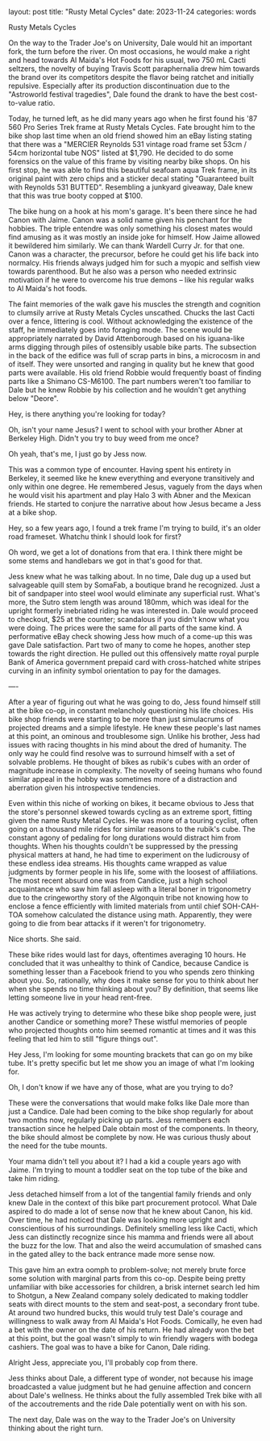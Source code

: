 layout: post
title: "Rusty Metal Cycles"
date: 2023-11-24
categories: words

Rusty Metals Cycles

On the way to the Trader Joe's on University, Dale would hit an important fork, the turn before the river. On most occasions, he would make a right and head towards Al Maida's Hot Foods for his usual, two 750 mL Cacti seltzers, the novelty of buying Travis Scott paraphernalia drew him towards the brand over its competitors despite the flavor being ratchet and initially repulsive. Especially after its production discontinuation due to the "Astroworld festival tragedies", Dale found the drank to have the best cost-to-value ratio.

Today, he turned left, as he did many years ago when he first found his '87 560 Pro Series Trek frame at Rusty Metals Cycles. Fate brought him to the bike shop last time when an old friend showed him an eBay listing stating that there was a "MERCIER Reynolds 531 vintage road frame set 53cm / 54cm horizontal tube NOS" listed at $1,790. He decided to do some forensics on the value of this frame by visiting nearby bike shops. On his first stop, he was able to find this beautiful seafoam aqua Trek frame, in its original paint with zero chips and a sticker decal stating "Guaranteed built with Reynolds 531 BUTTED". Resembling a junkyard giveaway, Dale knew that this was true booty copped at $100.

The bike hung on a hook at his mom's garage. It's been there since he had Canon with Jaime. Canon was a solid name given his penchant for the hobbies. The triple entendre was only something his closest mates would find amusing as it was mostly an inside joke for himself. How Jaime allowed it bewildered him similarly. We can thank Wardell Curry Jr. for that one. Canon was a character, the precursor, before he could get his life back into normalcy. His friends always judged him for such a myopic and selfish view towards parenthood. But he also was a person who needed extrinsic motivation if he were to overcome his true demons – like his regular walks to Al Maida's hot foods.

The faint memories of the walk gave his muscles the strength and cognition to clumsily arrive at Rusty Metals Cycles unscathed. Chucks the last Cacti over a fence, littering is cool. Without acknowledging the existence of the staff, he immediately goes into foraging mode. The scene would be appropriately narrated by David Attenborough based on his iguana-like arms digging through piles of ostensibly usable bike parts. The subsection in the back of the edifice was full of scrap parts in bins, a microcosm in and of itself. They were unsorted and ranging in quality but he knew that good parts were available. His old friend Robbie would frequently boast of finding parts like a Shimano CS-M6100. The part numbers weren't too familiar to Dale but he knew Robbie by his collection and he wouldn't get anything below "Deore".

Hey, is there anything you're looking for today?

Oh, isn't your name Jesus? I went to school with your brother Abner at Berkeley High. Didn't you try to buy weed from me once?

Oh yeah, that's me, I just go by Jess now.

This was a common type of encounter. Having spent his entirety in Berkeley, it seemed like he knew everything and everyone transitively and only within one degree. He remembered Jesus, vaguely from the days when he would visit his apartment and play Halo 3 with Abner and the Mexican friends. He started to conjure the narrative about how Jesus became a Jess at a bike shop.

Hey, so a few years ago, I found a trek frame I'm trying to build, it's an older road frameset. Whatchu think I should look for first?

Oh word, we get a lot of donations from that era. I think there might be some stems and handlebars we got in that's good for that.

Jess knew what he was talking about. In no time, Dale dug up a used but salvageable quill stem by SomaFab, a boutique brand he recognized. Just a bit of sandpaper into steel wool would eliminate any superficial rust. What's more, the Sutro stem length was around 180mm, which was ideal for the upright formerly inebriated riding he was interested in. Dale would proceed to checkout, $25 at the counter; scandalous if you didn't know what you were doing. The prices were the same for all parts of the same kind. A performative eBay check showing Jess how much of a come-up this was gave Dale satisfaction. Part two of many to come he hopes, another step towards the right direction. He pulled out this offensively matte royal purple Bank of America government prepaid card with cross-hatched white stripes curving in an infinity symbol orientation to pay for the damages.

—-

After a year of figuring out what he was going to do, Jess found himself still at the bike co-op, in constant melancholy questioning his life choices. His bike shop friends were starting to be more than just simulacrums of projected dreams and a simple lifestyle. He knew these people's last names at this point, an ominous and troublesome sign. Unlike his brother, Jess had issues with racing thoughts in his mind about the dred of humanity. The only way he could find resolve was to surround himself with a set of solvable problems. He thought of bikes as rubik's cubes with an order of magnitude increase in complexity. The novelty of seeing humans who found similar appeal in the hobby was sometimes more of a distraction and aberration given his introspective tendencies.

Even within this niche of working on bikes, it became obvious to Jess that the store's personnel skewed towards cycling as an extreme sport, fitting given the name Rusty Metal Cycles. He was more of a touring cyclist, often going on a thousand mile rides for similar reasons to the rubik's cube. The constant agony of pedaling for long durations would distract him from thoughts. When his thoughts couldn't be suppressed by the pressing physical matters at hand, he had time to experiment on the ludicrousy of these endless idea streams. His thoughts came wrapped as value judgments by former people in his life, some with the loosest of affiliations. The most recent absurd one was from Candice, just a high school acquaintance who saw him fall asleep with a literal boner in trigonometry due to the cringeworthy story of the Algonquin tribe not knowing how to enclose a fence efficiently with limited materials from until chief SOH-CAH-TOA somehow calculated the distance using math. Apparently, they were going to die from bear attacks if it weren't for trigonometry.

Nice shorts. She said.

These bike rides would last for days, oftentimes averaging 10 hours. He concluded that it was unhealthy to think of Candice, because Candice is something lesser than a Facebook friend to you who spends zero thinking about you. So, rationally, why does it make sense for you to think about her when she spends no time thinking about you? By definition, that seems like letting someone live in your head rent-free.

He was actively trying to determine who these bike shop people were, just another Candice or something more? These wistful memories of people who projected thoughts onto him seemed romantic at times and it was this feeling that led him to still "figure things out".

Hey Jess, I'm looking for some mounting brackets that can go on my bike tube. It's pretty specific but let me show you an image of what I'm looking for.

Oh, I don't know if we have any of those, what are you trying to do?

These were the conversations that would make folks like Dale more than just a Candice. Dale had been coming to the bike shop regularly for about two months now, regularly picking up parts. Jess remembers each transaction since he helped Dale obtain most of the components. In theory, the bike should almost be complete by now. He was curious thusly about the need for the tube mounts.

Your mama didn't tell you about it? I had a kid a couple years ago with Jaime. I'm trying to mount a toddler seat on the top tube of the bike and take him riding.

Jess detached himself from a lot of the tangential family friends and only knew Dale in the context of this bike part procurement protocol. What Dale aspired to do made a lot of sense now that he knew about Canon, his kid. Over time, he had noticed that Dale was looking more upright and conscientious of his surroundings. Definitely smelling less like Cacti, which Jess can distinctly recognize since his mamma and friends were all about the buzz for the low. That and also the weird accumulation of smashed cans in the gated alley to the back entrance made more sense now.

This gave him an extra oomph to problem-solve; not merely brute force some solution with marginal parts from this co-op. Despite being pretty unfamiliar with bike accessories for children, a brisk internet search led him to Shotgun, a New Zealand company solely dedicated to making toddler seats with direct mounts to the stem and seat-post, a secondary front tube. At around two hundred bucks, this would truly test Dale's courage and willingness to walk away from Al Maida's Hot Foods. Comically, he even had a bet with the owner on the date of his return. He had already won the bet at this point, but the goal wasn't simply to win friendly wagers with bodega cashiers. The goal was to have a bike for Canon, Dale riding.

Alright Jess, appreciate you, I'll probably cop from there.

Jess thinks about Dale, a different type of wonder, not because his image broadcasted a value judgment but he had genuine affection and concern about Dale's wellness. He thinks about the fully assembled Trek bike with all of the accoutrements and the ride Dale potentially went on with his son.

The next day, Dale was on the way to the Trader Joe's on University thinking about the right turn.
